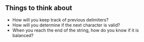 ## Things to think about
- How will you keep track of previous delimiters?
- How will you determine if the next character is valid?
- When you reach the end of the string, how do you know if it is balanced?
